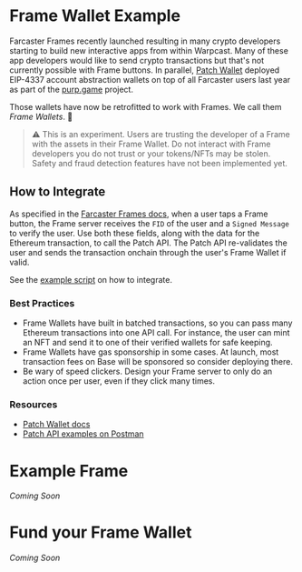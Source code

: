 # Frame Wallet Example
Farcaster Frames recently launched resulting in many crypto developers starting to build new interactive apps from within Warpcast. Many of these app developers would like to send crypto transactions but that's not currently possible with Frame buttons. In parallel, [Patch Wallet](https://www.patchwallet.com) deployed EIP-4337 account abstraction wallets on top of all Farcaster users last year as part of the [purp.game](https://purp.game/) project.

Those wallets have now be retrofitted to work with Frames. We call them *Frame Wallets*. 🤗

> :warning: This is an experiment. Users are trusting the developer of a Frame with the assets in their Frame Wallet. Do not interact with Frame developers you do not trust or your tokens/NFTs may be stolen. Safety and fraud detection features have not been implemented yet.

## How to Integrate
As specified in the [Farcaster Frames docs](https://warpcast.notion.site/Farcaster-Frames-4bd47fe97dc74a42a48d3a234636d8c5), when a user taps a Frame button, the Frame server receives the `FID` of the user and a `Signed Message` to verify the user. Use both these fields, along with the data for the Ethereum transaction, to call the Patch API. The Patch API re-validates the user and sends the transaction onchain through the user's Frame Wallet if valid.

See the [example script](/script.js) on how to integrate.

### Best Practices
* Frame Wallets have built in batched transactions, so you can pass many Ethereum transactions into one API call. For instance, the user can mint an NFT and send it to one of their verified wallets for safe keeping.
* Frame Wallets have gas sponsorship in some cases. At launch, most transaction fees on Base will be sponsored so consider deploying there.
* Be wary of speed clickers. Design your Frame server to only do an action once per user, even if they click many times.

### Resources ###
* [Patch Wallet docs](https://docs.patchwallet.com)
* [Patch API examples on Postman](https://www.postman.com/paymagic/workspace/public-patch-wallet-api/request/18898142-b0389956-8221-46c7-be17-121c6ab038f4)

# Example Frame
_Coming Soon_

# Fund your Frame Wallet
_Coming Soon_
